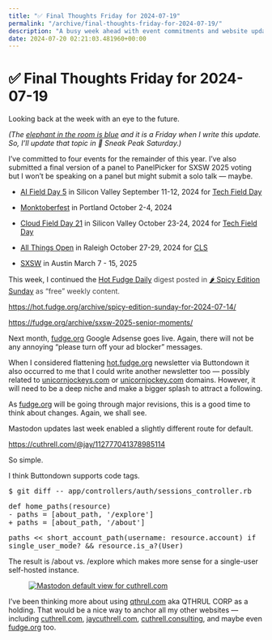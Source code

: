 ```yaml
---
title: "✅ Final Thoughts Friday for 2024-07-19"
permalink: "/archive/final-thoughts-friday-for-2024-07-19/"
description: "A busy week ahead with event commitments and website updates."
date: 2024-07-20 02:21:03.481960+00:00
---
```


<!-- buttondown-editor-mode: plaintext --><h1><span style="color: rgb(0, 0, 0)">✅ </span>Final Thoughts Friday for 2024-07-19</h1><p>Looking back at the week with an eye to the future.</p><p><em>(The </em><a target="_blank" rel="noopener noreferrer nofollow" href="https://www.techmeme.com/240719/p2#a240719p2"><em>elephant in the room is blue</em></a><em> and it is a Friday when I write this update. So, I’ll update that topic in <span style="color: rgb(34, 34, 34)">🔮 </span>Sneak Peak Saturday.)</em></p><p>I’ve committed to four events for the remainder of this year. I’ve also submitted a final version of a panel to PanelPicker for SXSW 2025 voting but I won’t be speaking on a panel but might submit a solo talk — maybe.</p><ul><li><p><a target="_blank" rel="noopener" href="https://techfieldday.com/event/aifd5/">AI Field Day 5</a> in Silicon Valley September 11-12, 2024 for <a target="_blank" rel="noopener" href="https://techfieldday.com/events/">Tech Field Day</a></p></li><li><p><a target="_blank" rel="noopener" href="https://monktoberfest.com/">Monktoberfest</a> in Portland October 2-4, 2024</p></li><li><p><a target="_blank" rel="noopener" href="https://techfieldday.com/event/cfd21/">Cloud Field Day 21</a> in Silicon Valley October 23-24, 2024 for <a target="_blank" rel="noopener" href="https://techfieldday.com/events/">Tech Field Day</a></p></li><li><p><a target="_blank" rel="noopener" href="https://2024.allthingsopen.org/">All Things Open</a> in Raleigh October 27-29, 2024 for <a target="_blank" rel="noopener" href="https://allthingsopen.org/events/community-leadership-summit-cls-2">CLS</a></p></li><li><p><a target="_blank" rel="noopener" href="https://sxsw.com/">SXSW</a> in Austin March 7 - 15, 2025</p></li></ul><p>This week, I continued the <a target="_blank" rel="noopener noreferrer nofollow" href="https://hot.fudge.org/">Hot Fudge Daily</a> <span style="color: rgb(64, 64, 64)">digest posted in </span><a target="_blank" rel="noopener noreferrer nofollow" href="https://hot.fudge.org/archive/spicy-edition-sunday-for-2024-07-07/">🌶️ Spicy Edition Sunday</a> <span style="color: rgb(64, 64, 64)">as “free” weekly content.</span></p><p><a target="_blank" rel="noopener noreferrer nofollow" href="https://hot.fudge.org/archive/spicy-edition-sunday-for-2024-07-14/">https://hot.fudge.org/archive/spicy-edition-sunday-for-2024-07-14/</a></p><p><a target="_blank" rel="noopener noreferrer nofollow" href="https://fudge.org/archive/sxsw-2025-senior-moments/">https://fudge.org/archive/sxsw-2025-senior-moments/</a></p><p>Next month, <a target="_blank" rel="noopener noreferrer nofollow" href="http://fudge.org">fudge.org</a> Google Adsense goes live. Again, there will not be any annoying “please turn off your ad blocker” messages.</p><p>When I considered flattening <a target="_blank" rel="noopener noreferrer nofollow" href="http://hot.fudge.org">hot.fudge.org</a> newsletter via Buttondown it also occurred to me that I could write another newsletter too — possibly related to <a target="_blank" rel="noopener noreferrer nofollow" href="http://unicornjockeys.com">unicornjockeys.com</a> or <a target="_blank" rel="noopener noreferrer nofollow" href="http://unicornjockey.com">unicornjockey.com</a> domains. However, it will need to be a deep niche and make a bigger splash to attract a following.</p><p>As <a target="_blank" rel="noopener noreferrer nofollow" href="http://fudge.org">fudge.org</a> will be going through major revisions, this is a good time to think about changes. Again, we shall see.</p><p>Mastodon updates last week enabled a slightly different route for default. </p><p><a target="_blank" rel="noopener noreferrer nofollow" href="https://cuthrell.com/@jay/112777041378985114">https://cuthrell.com/@jay/112777041378985114</a></p><p>So simple.</p><p>I think Buttondown supports code tags.</p><p><span style="font-family: monospace">$ git diff -- app/controllers/auth/sessions_controller.rb</span></p><p style="text-align: start"><span style="font-family: monospace">def home_paths(resource)<br>- paths = [about_path, '/explore']<br>+ paths = [about_path, '/about']</span></p><p style="text-align: start"><span style="font-family: monospace">paths &lt;&lt; short_account_path(username: resource.account) if single_user_mode? &amp;&amp; resource.is_a?(User)</span></p><p style="text-align: start">The result is /about vs. /explore which makes more sense for a single-user self-hosted instance.</p><figure><a href="https://cuthrell.com" target="_blank" rel="noopener noreferrer"><img src="https://assets.buttondown.email/images/cc2cdc17-aaf1-4a2d-bbc5-18b1a052538a.png?w=960&amp;fit=max" alt="Mastodon default view for cuthrell.com" draggable="false" contenteditable="false"></a><figcaption></figcaption></figure><p>I’ve been thinking more about using <a target="_blank" rel="noopener noreferrer nofollow" href="http://qthrul.com">qthrul.com</a> aka QTHRUL CORP as a holding. That would be a nice way to anchor all my other websites — including <a target="_blank" rel="noopener noreferrer nofollow" href="http://cuthrell.com">cuthrell.com</a>, <a target="_blank" rel="noopener noreferrer nofollow" href="http://jaycuthrell.com">jaycuthrell.com</a>, <a target="_blank" rel="noopener noreferrer nofollow" href="http://cuthrell.consulting">cuthrell.consulting</a>, and maybe even <a target="_blank" rel="noopener noreferrer nofollow" href="http://fudge.org">fudge.org</a> too.</p>